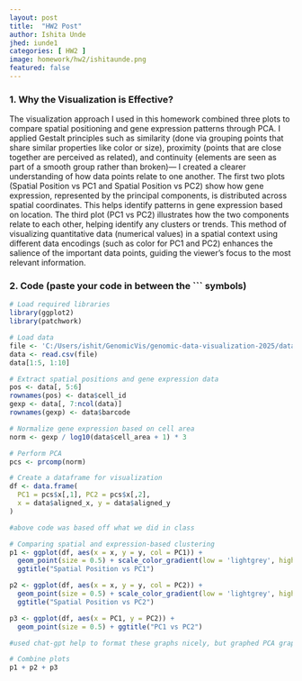 ```yaml
---
layout: post
title:  "HW2 Post"
author: Ishita Unde
jhed: iunde1
categories: [ HW2 ]
image: homework/hw2/ishitaunde.png
featured: false
---
```


### 1. Why the Visualization is Effective?

The visualization approach I used in this homework combined three plots to compare spatial positioning and gene expression patterns through PCA. I applied Gestalt principles such as similarity (done via grouping points that share similar properties like color or size), proximity (points that are close together are perceived as related), and continuity (elements are seen as part of a smooth group rather than broken)— I created a clearer understanding of how data points relate to one another. The first two plots (Spatial Position vs PC1 and Spatial Position vs PC2) show how gene expression, represented by the principal components, is distributed across spatial coordinates. This helps identify patterns in gene expression based on location. The third plot (PC1 vs PC2) illustrates how the two components relate to each other, helping identify any clusters or trends. This method of visualizing quantitative data (numerical values) in a spatial context using different data encodings (such as color for PC1 and PC2) enhances the salience of the important data points, guiding the viewer’s focus to the most relevant information.

### 2. Code (paste your code in between the ``` symbols)

```r
# Load required libraries
library(ggplot2)
library(patchwork)

# Load data
file <- 'C:/Users/ishit/GenomicVis/genomic-data-visualization-2025/data/pikachu.csv.gz'
data <- read.csv(file)
data[1:5, 1:10]

# Extract spatial positions and gene expression data
pos <- data[, 5:6]
rownames(pos) <- data$cell_id
gexp <- data[, 7:ncol(data)]
rownames(gexp) <- data$barcode

# Normalize gene expression based on cell area
norm <- gexp / log10(data$cell_area + 1) * 3

# Perform PCA
pcs <- prcomp(norm)

# Create a dataframe for visualization
df <- data.frame(
  PC1 = pcs$x[,1], PC2 = pcs$x[,2],
  x = data$aligned_x, y = data$aligned_y
)

#above code was based off what we did in class 

# Comparing spatial and expression-based clustering
p1 <- ggplot(df, aes(x = x, y = y, col = PC1)) + 
  geom_point(size = 0.5) + scale_color_gradient(low = 'lightgrey', high = 'blue') +
  ggtitle("Spatial Position vs PC1")

p2 <- ggplot(df, aes(x = x, y = y, col = PC2)) + 
  geom_point(size = 0.5) + scale_color_gradient(low = 'lightgrey', high = 'green') +
  ggtitle("Spatial Position vs PC2")

p3 <- ggplot(df, aes(x = PC1, y = PC2)) + 
  geom_point(size = 0.5) + ggtitle("PC1 vs PC2")

#used chat-gpt help to format these graphs nicely, but graphed PCA graphs how we did in class 

# Combine plots
p1 + p2 + p3

```


